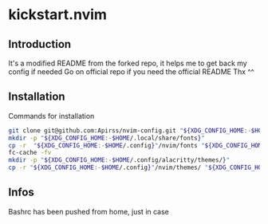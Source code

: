 # kickstart.nvim

## Introduction

It's a modified README from the forked repo, it helps me to get back my config if needed
Go on official repo if you need the official README
Thx ^^

## Installation

Commands for installation

```sh
git clone git@github.com:Apirss/nvim-config.git "${XDG_CONFIG_HOME:-$HOME/.config}"/nvim
mkdir -p "${XDG_CONFIG_HOME:-$HOME/.local/share/fonts}"
cp -r  "${XDG_CONFIG_HOME:-$HOME/.config}"/nvim/fonts "${XDG_CONFIG_HOME:-$HOME/.local/share/}"
fc-cache -fv
mkdir -p "${XDG_CONFIG_HOME:-$HOME/.config/alacritty/themes/}"
cp -r "${XDG_CONFIG_HOME:-$HOME/.config}"/nvim/themes/ "${XDG_CONFIG_HOME:-$HOME/.config/alacritty/}"
```

## Infos

Bashrc has been pushed from home, just in case
